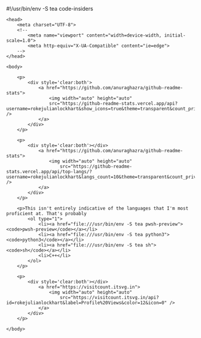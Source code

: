 #!/usr/bin/env -S tea code-insiders

<!DOCTYPE md>
<html lang="en-oxedict">

    <head>
        <meta charset="UTF-8">
        <!--
            <meta name="viewport" content="width=device-width, initial-scale=1.0">
            <meta http-equiv="X-UA-Compatible" content="ie=edge">
        -->
    </head>

    <body>

        <p>
            <div style='clear:both'>
                <a href="https://github.com/anuraghazra/github-readme-stats">
                    <img width="auto" height="auto"
                    src="https://github-readme-stats.vercel.app/api?username=rokejulianlockhart&show_icons=true&theme=transparent&count_private=true&include_all_commits=true&number_format=long" />
                </a>
            </div>
        </p>

        <p>
            <div style='clear:both'></div>
                <a href="https://github.com/anuraghazra/github-readme-stats">
                    <img width="auto" height="auto"
                        src="https://github-readme-stats.vercel.app/api/top-langs/?username=rokejulianlockhart&langs_count=10&theme=transparent&count_private=true&layout=default&langs_count=10" />
                </a>
            </div>
        </p>

        <p>This isn't entirely indicative of the languages that I'm most proficient at. That's probably
            <ol type="1">
                <li><a href="file:///usr/bin/env -S tea pwsh-preview"><code>pwsh-preview</code></a></li>
                <li><a href="file:///usr/bin/env -S tea python3"><code>python3</code></a></li>
                <li><a href="file:///usr/bin/env -S tea sh"><code>sh</code></a></li>
                <li>C++</li>
            </ol>
        </p>

        <p>
            <div style='clear:both'></div>
                <a href="https://visitcount.itsvg.in">
                    <img width="auto" height="auto"
                        src="https://visitcount.itsvg.in/api?id=rokejulianlockhart&label=Profile%20Views&color=12&icon=0" />
                </a>
            </div>
        </p>

    </body>

</html>
